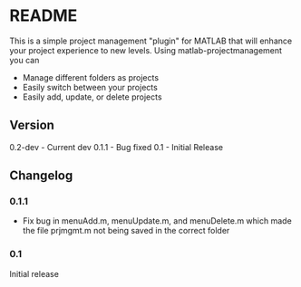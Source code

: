 # README

This is a simple project management "plugin" for MATLAB that will enhance your project experience to new levels. Using matlab-projectmanagement you can

* Manage different folders as projects
* Easily switch between your projects
* Easily add, update, or delete projects


## Version
0.2-dev - Current dev
0.1.1 - Bug fixed
0.1 - Initial Release

## Changelog
### 0.1.1
* Fix bug in menuAdd.m, menuUpdate.m, and menuDelete.m which made the file prjmgmt.m not being saved in the correct folder



### 0.1
Initial release
